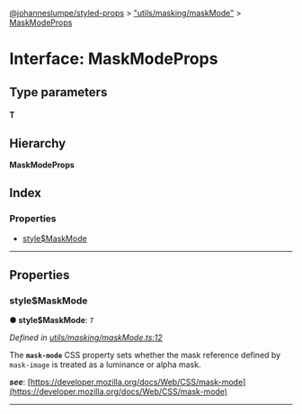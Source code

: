 [@johanneslumpe/styled-props](../README.md) > ["utils/masking/maskMode"](../modules/_utils_masking_maskmode_.md) > [MaskModeProps](../interfaces/_utils_masking_maskmode_.maskmodeprops.md)

# Interface: MaskModeProps

## Type parameters
#### T 
## Hierarchy

**MaskModeProps**

## Index

### Properties

* [style$MaskMode](_utils_masking_maskmode_.maskmodeprops.md#style_maskmode)

---

## Properties

<a id="style_maskmode"></a>

###  style$MaskMode

**● style$MaskMode**: *`T`*

*Defined in [utils/masking/maskMode.ts:12](https://github.com/johanneslumpe/styled-props/blob/8e709f1/src/utils/masking/maskMode.ts#L12)*

The **`mask-mode`** CSS property sets whether the mask reference defined by `mask-image` is treated as a luminance or alpha mask.

*__see__*: [https://developer.mozilla.org/docs/Web/CSS/mask-mode](https://developer.mozilla.org/docs/Web/CSS/mask-mode)

___

